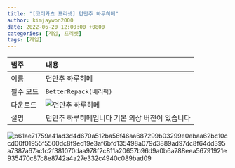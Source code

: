 ```yaml
---
title: "[코이카츠 프리셋] 던만추 하루히메"
author: kimjaywon2000
date: 2022-06-20 12:00:00 +0800
categories: [게임, 프리셋]
tags: [게임]
---
```


| 범주             | 내용            |
|:----------------|:---------------|
| 이름             | 던만추 하루히메  |
| 필수 모드         | `BetterRepack(베리팩)`       |
| 다운로드          | ![던만추 하루히메](https://user-images.githubusercontent.com/76558033/175767197-5c1c466a-f6e7-4762-af3b-02a99e82edf4.png) |
| 설명             | 던만추 하루히메입니다 기본 의상 버전이 있습니다  |

![b61ae71759a41ad3d4d670a512ba56f46aa687299b03299e0ebaa62bc10ccd00f01955f5500dc8f9ed19e3af6bfd135498a079d3889ad97dc8f64dd395a7387a67ac1c2f381070daa978f2c811a20657b96d9a0b6a788eea56791921e935470c87c8e8742a4a27e332c4940c089bad09](https://user-images.githubusercontent.com/76558033/175522572-de2a00e4-0779-4a71-aeb7-72ef47630b0e.png)


